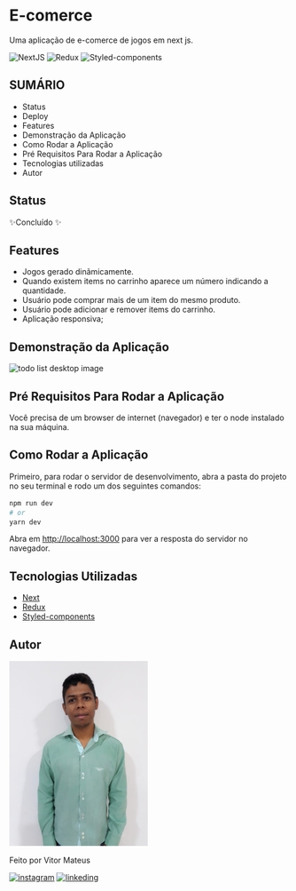 # E-comerce

Uma aplicação de e-comerce de jogos em next js.

![NextJS](https://img.shields.io/badge/next.js-000000?style=for-the-badge&logo=nextdotjs&logoColor=white) ![Redux](https://img.shields.io/badge/Redux-593D88?style=for-the-badge&logo=redux&logoColor=white) ![Styled-components](https://img.shields.io/badge/styled--components-DB7093?style=for-the-badge&logo=styled-components&logoColor=white)

## SUMÁRIO

- Status
- Deploy
- Features
- Demonstração da Aplicação
- Como Rodar a Aplicação
- Pré Requisitos Para Rodar a Aplicação
- Tecnologias utilizadas
- Autor

## Status

✨Concluído ✨

## Features

- Jogos gerado dinãmicamente.
- Quando existem items no carrinho aparece um número indicando a quantidade.
- Usuário pode comprar mais de um item do mesmo produto.
- Usuário pode adicionar e remover items do carrinho.
- Aplicação responsiva;

## Demonstração da Aplicação

<img alt="todo list desktop image" src="./readme_files/e-comerce.gif"/>

## Pré Requisitos Para Rodar a Aplicação

Você precisa de um browser de internet (navegador) e ter o node instalado na sua máquina.

## Como Rodar a Aplicação

Primeiro, para rodar o servidor de desenvolvimento, abra a pasta do projeto no seu terminal e rodo um dos seguintes comandos:

```bash
npm run dev
# or
yarn dev
```

Abra em [http://localhost:3000](http://localhost:3000) para ver a resposta do servidor no navegador.

## Tecnologias Utilizadas

- [Next](https://nextjs.org/docs)
- [Redux](https://redux-toolkit.js.org/)
- [Styled-components](https://styled-components.com/docs)

## Autor

<img alt="author photo" src="./readme_files/vitor.jpg" width="250">

Feito por Vitor Mateus

[![instagram](https://img.shields.io/badge/Instagram-E4405F?style=for-the-badge&logo=instagram&logoColor=white)](https://www.instagram.com/vitor_dev_/) [![linkeding](https://img.shields.io/badge/LinkedIn-0077B5?style=for-the-badge&logo=linkedin&logoColor=white)](https://www.linkedin.com/in/vitor-mateus-2a42461a2/)


